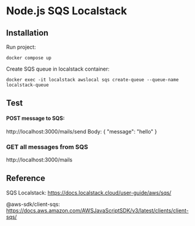 # Node.js SQS Localstack
## Installation

Run project:
```
docker compose up
```
Create SQS queue in localstack container:
```
docker exec -it localstack awslocal sqs create-queue --queue-name localstack-queue
```

## Test
#### POST message to SQS:
http://localhost:3000/mails/send
Body: {
  "message": "hello"
}

### GET all messages from SQS
http://localhost:3000/mails

## Reference

SQS Localstack: https://docs.localstack.cloud/user-guide/aws/sqs/

@aws-sdk/client-sqs: https://docs.aws.amazon.com/AWSJavaScriptSDK/v3/latest/clients/client-sqs/
